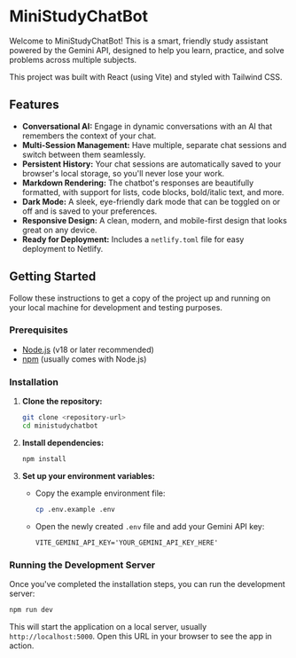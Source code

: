 # MiniStudyChatBot

Welcome to MiniStudyChatBot! This is a smart, friendly study assistant powered by the Gemini API, designed to help you learn, practice, and solve problems across multiple subjects.

This project was built with React (using Vite) and styled with Tailwind CSS.

## Features

- **Conversational AI:** Engage in dynamic conversations with an AI that remembers the context of your chat.
- **Multi-Session Management:** Have multiple, separate chat sessions and switch between them seamlessly.
- **Persistent History:** Your chat sessions are automatically saved to your browser's local storage, so you'll never lose your work.
- **Markdown Rendering:** The chatbot's responses are beautifully formatted, with support for lists, code blocks, bold/italic text, and more.
- **Dark Mode:** A sleek, eye-friendly dark mode that can be toggled on or off and is saved to your preferences.
- **Responsive Design:** A clean, modern, and mobile-first design that looks great on any device.
- **Ready for Deployment:** Includes a `netlify.toml` file for easy deployment to Netlify.

## Getting Started

Follow these instructions to get a copy of the project up and running on your local machine for development and testing purposes.

### Prerequisites

- [Node.js](https://nodejs.org/) (v18 or later recommended)
- [npm](https://www.npmjs.com/) (usually comes with Node.js)

### Installation

1.  **Clone the repository:**
    ```sh
    git clone <repository-url>
    cd ministudychatbot
    ```

2.  **Install dependencies:**
    ```sh
    npm install
    ```

3.  **Set up your environment variables:**
    -   Copy the example environment file:
        ```sh
        cp .env.example .env
        ```
    -   Open the newly created `.env` file and add your Gemini API key:
        ```
        VITE_GEMINI_API_KEY='YOUR_GEMINI_API_KEY_HERE'
        ```

### Running the Development Server

Once you've completed the installation steps, you can run the development server:

```sh
npm run dev
```

This will start the application on a local server, usually `http://localhost:5000`. Open this URL in your browser to see the app in action.
